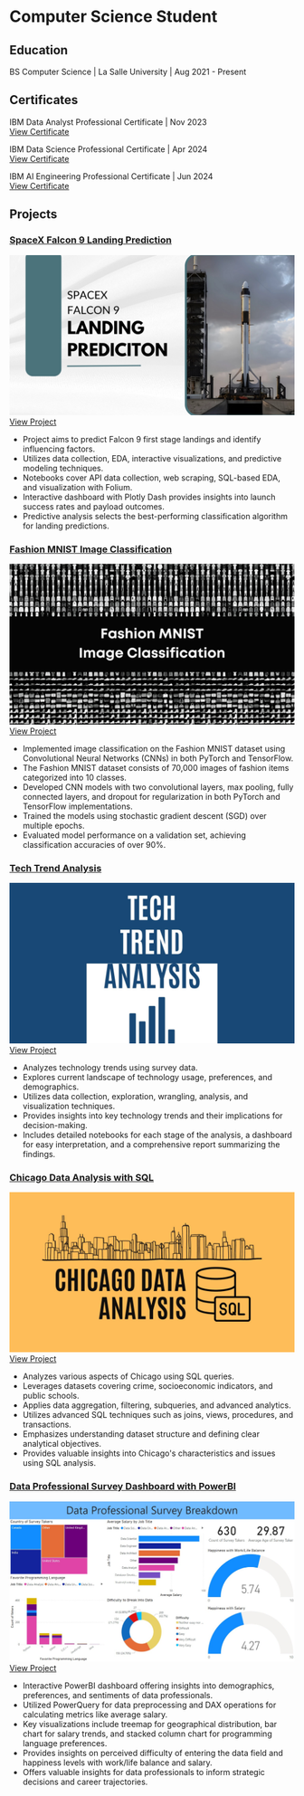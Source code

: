 # Computer Science Student

## Education
BS Computer Science | La Salle University | Aug 2021 - Present

## Certificates
IBM Data Analyst Professional Certificate | Nov 2023\
[View Certificate](https://coursera.org/share/4bd141d4137f48ebf6dd781c67d4c432)

IBM Data Science Professional Certificate | Apr 2024\
[View Certificate](https://coursera.org/share/aa116bbde7d81fba96bf719d84b7797d)

IBM AI Engineering Professional Certificate | Jun 2024\
[View Certificate](https://coursera.org/share/4199b5a5c5a357f6393f0ff190a45ddd)

## Projects

### [**SpaceX Falcon 9 Landing Prediction**](https://github.com/rjacaac211/SpaceX-Falcon-9-Landing-Prediction)
[![alt SpaceX Falcon 9 Landing Prediction](assets/img/spxfalc9_landpred_cover.jpg)](https://github.com/rjacaac211/SpaceX-Falcon-9-Landing-Prediction)
[View Project](https://github.com/rjacaac211/SpaceX-Falcon-9-Landing-Prediction)
- Project aims to predict Falcon 9 first stage landings and identify influencing factors.
- Utilizes data collection, EDA, interactive visualizations, and predictive modeling techniques.
- Notebooks cover API data collection, web scraping, SQL-based EDA, and visualization with Folium.
- Interactive dashboard with Plotly Dash provides insights into launch success rates and payload outcomes.
- Predictive analysis selects the best-performing classification algorithm for landing predictions.

### [**Fashion MNIST Image Classification**](https://github.com/rjacaac211/Fashion_MNIST_Image_Classification)
[![alt Fashion MNIST Image Classification](assets/img/fashion-mnist.jpg)](https://github.com/rjacaac211/Fashion_MNIST_Image_Classification)
[View Project](https://github.com/rjacaac211/Fashion_MNIST_Image_Classification)
- Implemented image classification on the Fashion MNIST dataset using Convolutional Neural Networks (CNNs) in both PyTorch and TensorFlow.
- The Fashion MNIST dataset consists of 70,000 images of fashion items categorized into 10 classes.
- Developed CNN models with two convolutional layers, max pooling, fully connected layers, and dropout for regularization in both PyTorch and TensorFlow implementations.
- Trained the models using stochastic gradient descent (SGD) over multiple epochs.
- Evaluated model performance on a validation set, achieving classification accuracies of over 90%.

### [**Tech Trend Analysis**](https://github.com/rjacaac211/Tech-Trend-Analysis)
[![alt Tech Trend Analysis](assets/img/tech-trend-analysis.jpg)](https://github.com/rjacaac211/Tech-Trend-Analysis)
[View Project](https://github.com/rjacaac211/Tech-Trend-Analysis)
- Analyzes technology trends using survey data.
- Explores current landscape of technology usage, preferences, and demographics.
- Utilizes data collection, exploration, wrangling, analysis, and visualization techniques.
- Provides insights into key technology trends and their implications for decision-making.
- Includes detailed notebooks for each stage of the analysis, a dashboard for easy interpretation, and a comprehensive report summarizing the findings.

### [**Chicago Data Analysis with SQL**](https://github.com/rjacaac211/Chicago-Data-Analysis-with-SQL)
[![alt Chicago Data Analysis with SQL](assets/img/chicago-data-analysis.jpg)](https://github.com/rjacaac211/Chicago-Data-Analysis-with-SQL)
[View Project](https://github.com/rjacaac211/Chicago-Data-Analysis-with-SQL)
- Analyzes various aspects of Chicago using SQL queries.
- Leverages datasets covering crime, socioeconomic indicators, and public schools.
- Applies data aggregation, filtering, subqueries, and advanced analytics.
- Utilizes advanced SQL techniques such as joins, views, procedures, and transactions.
- Emphasizes understanding dataset structure and defining clear analytical objectives.
- Provides valuable insights into Chicago's characteristics and issues using SQL analysis.

### [**Data Professional Survey Dashboard with PowerBI**](https://github.com/rjacaac211/Data-Professional-Survey-with-PowerBI)
[![alt Data Professional Survey Dashboard with PowerBI](assets/img/data-professional-survey-dashboard.jpg)](https://github.com/rjacaac211/Data-Professional-Survey-with-PowerBI)
[View Project](https://github.com/rjacaac211/Data-Professional-Survey-with-PowerBI)
- Interactive PowerBI dashboard offering insights into demographics, preferences, and sentiments of data professionals.
- Utilized PowerQuery for data preprocessing and DAX operations for calculating metrics like average salary.
- Key visualizations include treemap for geographical distribution, bar chart for salary trends, and stacked column chart for programming language preferences.
- Provides insights on perceived difficulty of entering the data field and happiness levels with work/life balance and salary.
- Offers valuable insights for data professionals to inform strategic decisions and career trajectories.
